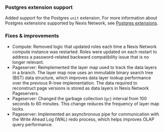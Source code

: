 ### Postgres extension support

Added support for the Postgres `unit` extension. For more information about Postgres extensions supported by Nexis Network, see [Postgres extensions](/docs/extensions/pg-extensions).

### Fixes & improvements

- Compute: Removed logic that updated roles each time a Nexis Network compute instance was restarted. Roles were updated on each restart to address a password-related backward compatibility issue that is no longer relevant.
- Pageserver: Reimplemented the layer map used to track the data layers in a branch. The layer map now uses an immutable binary search tree (BST) data structure, which improves data layer lookup performance over the previous R-tree implementation. The data required to reconstruct page versions is stored as data layers in Nexis Network Pageservers.
- Pageserver: Changed the garbage collection (`gc`) interval from 100 seconds to 60 minutes. This change reduces the frequency of layer map locks.
- Pageserver: Implemented an asynchronous pipe for communication with the Write Ahead Log (WAL) redo process, which helps improves OLAP query performance.

